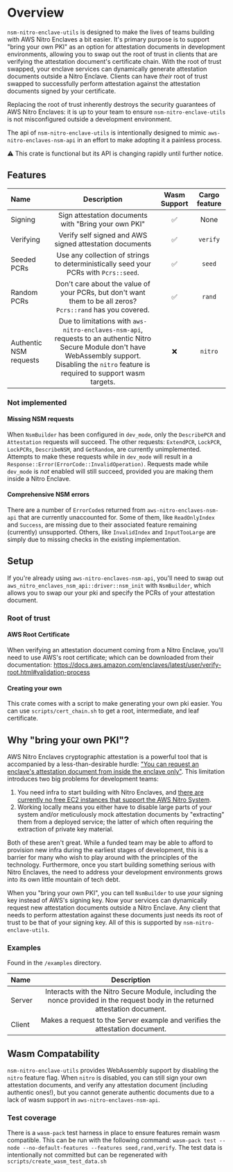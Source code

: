 # Overview
`nsm-nitro-enclave-utils` is designed to make the lives of teams building with AWS Nitro Enclaves a bit easier.
It's primary purpose is to support "bring your own PKI" as an option for attestation documents in development environments, allowing you to swap out the root of trust in clients that are verifying the attestation document's certificate chain.
With the root of trust swapped, your enclave services can dynamically generate attestation documents outside a Nitro Enclave. Clients can have _their_ root of trust swapped to successfully perform attestation against the attestation documents signed by your certificate.

Replacing the root of trust inherently destroys the security guarantees of AWS Nitro Enclaves: it is up to your team to ensure `nsm-nitro-enclave-utils` is not misconfigured outside a development environment.

The api of `nsm-nitro-enclave-utils` is intentionally designed to mimic `aws-nitro-enclaves-nsm-api` in an effort to make adopting it a painless process.

⚠️ This crate is functional but its API is changing rapidly until further notice.

## Features

| Name                   |                                                                                              Description                                                                                              | Wasm Support | Cargo feature |
|:-----------------------|:-----------------------------------------------------------------------------------------------------------------------------------------------------------------------------------------------------:|:------------:|:-------------:|
| Signing                |                                                                         Sign attestation documents with "Bring your own PKI"                                                                          |      ✅       |     None      |
| Verifying              |                                                                        Verify self signed and AWS signed attestation documents                                                                        |      ✅       |   `verify`    |
| Seeded PCRs            |                                                         Use any collection of strings to deterministically seed your PCRs with `Pcrs::seed`.                                                          |      ✅       |    `seed`     |
| Random PCRs            |                                              Don't care about the value of your PCRs, but don't want them to be all zeros? `Pcrs::rand` has you covered.                                              |      ✅       |    `rand`     |
| Authentic NSM requests | Due to limitations with `aws-nitro-enclaves-nsm-api`, requests to an authentic Nitro Secure Module don't have WebAssembly support. Disabling the `nitro` feature is required to support wasm targets. |      ❌        |    `nitro`    |


### Not implemented

#### Missing NSM requests
When `NsmBuilder` has been configured in `dev_mode`, only the `DescribePCR` and `Attestation` requests will succeed. The other requests: `ExtendPCR`, `LockPCR`, `LockPCRs`, `DescribeNSM`, and `GetRandom`, are currently unimplemented. Attempts to make these requests while in `dev_mode` will result in a `Response::Error(ErrorCode::InvalidOperation)`. Requests made while `dev_mode` is _not_ enabled will still succeed, provided you are making them inside a Nitro Enclave.

#### Comprehensive NSM errors
There are a number of `ErrorCode`s returned from `aws-nitro-enclaves-nsm-api` that are currently unaccounted for. Some of them, like `ReadOnlyIndex` and `Success`, are missing due to their associated feature remaining (currently) unsupported. Others, like `InvalidIndex` and `InputTooLarge` are simply due to missing checks in the existing implementation.

## Setup
If you're already using `aws-nitro-enclaves-nsm-api`, you'll need to swap out `aws_nitro_enclaves_nsm_api::driver::nsm_init` with `NsmBuilder`, which allows you to swap our your pki and specify the PCRs of your attestation document.

### Root of trust

#### AWS Root Certificate
When verifying an attestation document coming from a Nitro Enclave, you'll need to use AWS's root certificate; which can be downloaded from their documentation: https://docs.aws.amazon.com/enclaves/latest/user/verify-root.html#validation-process

#### Creating your own
This crate comes with a script to make generating your own pki easier. You can use `scripts/cert_chain.sh` to get a root, intermediate, and leaf certificate.

## Why "bring your own PKI"?
AWS Nitro Enclaves cryptographic attestation is a powerful tool that is accompanied by a less-than-desirable hurdle: ["You can request an enclave's attestation document from inside the enclave only"](https://docs.aws.amazon.com/enclaves/latest/user/set-up-attestation.html). This limitation introduces two big problems for development teams:
1. You need infra to start building with Nitro Enclaves, and [there are currently no free EC2 instances that support the AWS Nitro System](https://docs.aws.amazon.com/ec2/latest/instancetypes/ec2-nitro-instances.html).
2. Working locally means you either have to disable large parts of your system and/or meticulously mock attestation documents by "extracting" them from a deployed service; the latter of which often requiring the extraction of private key material.

Both of these aren't great. While a funded team may be able to afford to provision new infra during the earliest stages of development, this is a barrier for many who wish to play around with the principles of the technology. Furthermore, once you start building something serious with Nitro Enclaves, the need to address your development environments grows into its own little mountain of tech debt.

When you "bring your own PKI", you can tell `NsmBuilder` to use _your_ signing key instead of AWS's signing key. Now your services can dynamically request new attestation documents outside a Nitro Enclave. Any client that needs to perform attestation against these documents just needs its root of trust to be that of your signing key. All of this is supported by `nsm-nitro-enclave-utils`.

### Examples

Found in the `/examples` directory.

| Name                   |                                                                                              Description
|:-----------------------|:---------------------------------------------------------------------------------------------------------------------------------------------------:|
| Server                 | Interacts with the Nitro Secure Module, including the nonce provided in the request body in the returned attestation document.                      |
| Client                 | Makes a request to the Server example and verifies the attestation document.                                                                        |


## Wasm Compatability

`nsm-nitro-enclave-utils` provides WebAssembly support by disabling the `nitro` feature flag. When `nitro` is disabled, you can still sign your own attestation documents, and verify any attestation document (including authentic ones!), but you cannot generate authentic documents due to a lack of wasm support in `aws-nitro-enclaves-nsm-api`.

### Test coverage

There is a `wasm-pack` test harness in place to ensure features remain wasm compatible. This can be run with the following command: `wasm-pack test --node --no-default-features --features seed,rand,verify`. The test data is intentionally not committed but can be regenerated with `scripts/create_wasm_test_data.sh`
